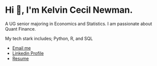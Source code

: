 <h1>Hi 👋, I'm Kelvin Cecil Newman. </h1> 
<p>A UG senior majoring in Economics and Statistics. I am passionate about Quant Finance.</p>
<p>My tech stark includes; Python, R, and SQL</a></p>
<p>
<ul>
    <li> <a href="https://twitter.com/xcxoo5" target="blank"> Email me </a> </li>
    <li> <a href="https://linkedin.com/in/kelvin-newman-09b961255" target="blank"> Linkedin Profile </a> </li>
    <li> <a href="https://drive.google.com/file/d/1n5Riq1Cp6_23Rid6XfEosTVfBgqTqMPO/view?usp=drive_link"> Resume </a></li>
</ul>
</p>
